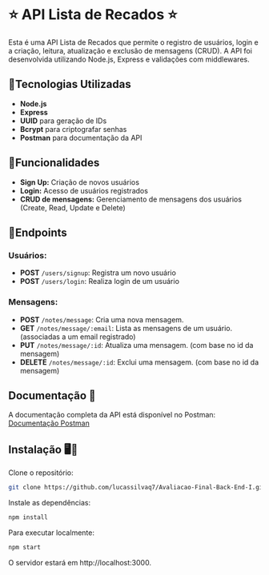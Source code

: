 # ⭐ API Lista de Recados ⭐

Esta é uma API Lista de Recados que permite o registro de usuários, login e a criação, leitura, atualização e exclusão de mensagens (CRUD). A API foi desenvolvida utilizando Node.js, Express e validações com middlewares.

## 📌Tecnologias Utilizadas
- **Node.js**
- **Express**
- **UUID** para geração de IDs
- **Bcrypt** para criptografar senhas
- **Postman** para documentação da API

## 📌Funcionalidades
- **Sign Up:** Criação de novos usuários
- **Login:** Acesso de usuários registrados
- **CRUD de mensagens:** Gerenciamento de mensagens dos usuários (Create, Read, Update e Delete)

## 📌Endpoints 
### Usuários:
- **POST** `/users/signup`: Registra um novo usuário
- **POST** `/users/login`: Realiza login de um usuário

### Mensagens:
- **POST** `/notes/message`: Cria uma nova mensagem.
- **GET** `/notes/message/:email`: Lista as mensagens de um usuário. (associadas a um email registrado)
- **PUT** `/notes/message/:id`: Atualiza uma mensagem. (com base no id da mensagem)
- **DELETE** `/notes/message/:id`: Exclui uma mensagem. (com base no id da mensagem)

## Documentação 📑
A documentação completa da API está disponível no Postman: [Documentação Postman](https://documenter.getpostman.com/view/38440790/2sAXxS8ByP)

## Instalação 🖥💾
Clone o repositório:

```bash
git clone https://github.com/lucassilvaq7/Avaliacao-Final-Back-End-I.git
```

Instale as dependências:

```bash
npm install
```

Para executar localmente:

```bash
npm start
```

O servidor estará em http://localhost:3000.
